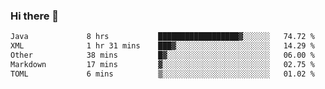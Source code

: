 ### Hi there 👋

<!--
**urzz/urzz** is a ✨ _special_ ✨ repository because its `README.md` (this file) appears on your GitHub profile.

Here are some ideas to get you started:

- 🔭 I’m currently working on ...
- 🌱 I’m currently learning ...
- 👯 I’m looking to collaborate on ...
- 🤔 I’m looking for help with ...
- 💬 Ask me about ...
- 📫 How to reach me: ...
- 😄 Pronouns: ...
- ⚡ Fun fact: ...
-->

<!--START_SECTION:waka-->

```txt
Java             8 hrs           ██████████████████▓░░░░░░   74.72 %
XML              1 hr 31 mins    ███▓░░░░░░░░░░░░░░░░░░░░░   14.29 %
Other            38 mins         █▓░░░░░░░░░░░░░░░░░░░░░░░   06.00 %
Markdown         17 mins         ▓░░░░░░░░░░░░░░░░░░░░░░░░   02.75 %
TOML             6 mins          ▒░░░░░░░░░░░░░░░░░░░░░░░░   01.02 %
```

<!--END_SECTION:waka-->
